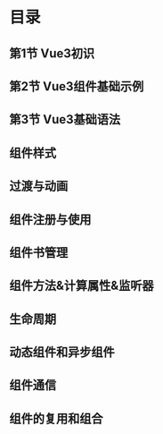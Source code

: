 # 目录
## 第1节 Vue3初识
## 第2节 Vue3组件基础示例
## 第3节 Vue3基础语法
## 组件样式
## 过渡与动画
## 组件注册与使用
## 组件书管理
## 组件方法&计算属性&监听器
## 生命周期
## 动态组件和异步组件
## 组件通信
## 组件的复用和组合

